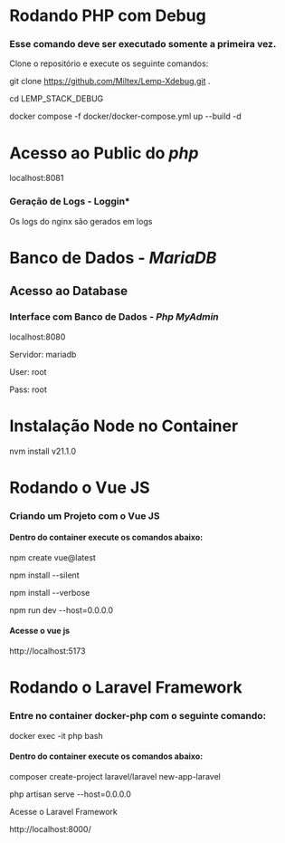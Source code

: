 
# Rodando PHP com Debug

### Esse comando deve ser executado somente a primeira vez.

Clone o repositório e execute os seguinte comandos:

git clone https://github.com/Miltex/Lemp-Xdebug.git .

cd LEMP_STACK_DEBUG 

docker compose -f docker/docker-compose.yml up --build -d



# Acesso ao Public do *php*

localhost:8081

### Geração de Logs - Loggin*

Os logs do nginx são gerados em logs

# Banco de Dados - *MariaDB*

## Acesso ao Database

### Interface com Banco de Dados - *Php MyAdmin*

localhost:8080

Servidor: mariadb

User: root

Pass: root


# Instalação Node no Container

nvm install v21.1.0


# Rodando o Vue JS

### Criando um Projeto com o Vue JS


#### Dentro do container execute os comandos abaixo:

npm create vue@latest

npm install --silent

npm install --verbose

npm run dev --host=0.0.0.0

#### Acesse o vue js

http://localhost:5173


# Rodando o Laravel Framework

### Entre no container docker-php com o seguinte comando:

docker exec -it php bash

#### Dentro do container execute os comandos abaixo:

composer create-project laravel/laravel new-app-laravel

php artisan serve --host=0.0.0.0

Acesse o Laravel Framework

http://localhost:8000/